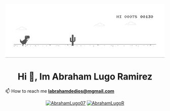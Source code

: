 ![image](https://github.com/AbrahamLugoRamirez/AbrahamLugoRamirez/blob/main/dino.gif)

<h1 align="center">Hi 👋, Im Abraham Lugo Ramirez </h1>



📫 How to reach me **labrahamdedios@mgmail.com**


<p align="center">
<a href="https://twitter.com/Abrahamlugo07" target="blank"><img align="center" src="https://cdn.jsdelivr.net/npm/simple-icons@3.0.1/icons/twitter.svg" alt="AbrahamLugo07" height="20" width="20" /></a>
<a href="https://www.instagram.com/abrahamlugo07/" target="blank"><img align="center" src="https://cdn.jsdelivr.net/npm/simple-icons@3.0.1/icons/instagram.svg" alt="AbrahamLugoR" height="20" width="20" /></a>
</p>

